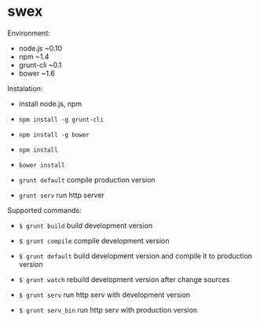 # swex

Environment:
- node.js ~0.10
- npm ~1.4
- grunt-cli ~0.1
- bower ~1.6

Instalation:
- install node.js, npm

- `npm install -g grunt-cli`

- `npm install -g bower`

- `npm install`

- `bower install`

- `grunt default` compile production version

- `grunt serv` run http server

Supported commands:
- `$ grunt build` build development version

- `$ grunt compile` compile development version

- `$ grunt default` build development version and compile it to production version

- `$ grunt watch` rebuild development version after change sources

- `$ grunt serv` run http serv with development version

- `$ grunt serv_bin` run http serv with production version
